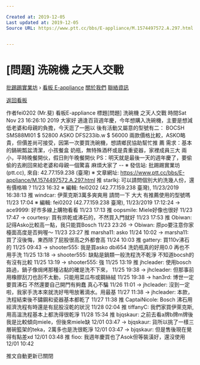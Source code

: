 ```yaml
---

Created at: 2019-12-05
Last updated at: 2019-12-05
Source URL: https://www.ptt.cc/bbs/E-appliance/M.1574497572.A.297.html


---
```


# [問題] 洗碗機 之天人交戰


[批踢踢實業坊](https://www.ptt.cc/bbs/) › [看板 E-appliance](https://www.ptt.cc/bbs/E-appliance/index.html) [關於我們](https://www.ptt.cc/about.html) [聯絡資訊](https://www.ptt.cc/contact.html)

[返回看板](https://www.ptt.cc/bbs/E-appliance/index.html)

作者fei0202 (Mr.斐)
看板E-appliance
標題\[問題\] 洗碗機 之天人交戰
時間Sat Nov 23 16:26:10 2019
大家好 適逢百貨週年慶，今年想購入洗碗機，主要是想減低老婆和母親的負擔，今天逛了一圈以 後有活動又屬意的型號有二： BOCSH SMS88MI01 $ 52800 ASKO DFS233ib.w $ 56000 兩款價格比較，ASKO略貴，但價差尚可接受，因第一次要買洗碗機，想請鄉民協助幫忙推 薦 需求：基本的鍋碗瓢盆清潔，小孩餐盒 奶瓶，無特殊酒杯或是貴重瓷器，家裡成員三大 兩小，平時晚餐開伙，假日則午晚餐開伙 PS：明天就是最後一天的週年慶了，要偷偷的去刷回來給老婆和母親一個驚喜 麻煩大家了 -- ※ 發信站: 批踢踢實業坊(ptt.cc), 來自: 42.77.159.238 (臺灣) ※ 文章網址: <https://www.ptt.cc/bbs/E-appliance/M.1574497572.A.297.html>
推 starlkj: 可以請問個別大約洗幾人份，還有價格嘛？11/23 16:32
※ 編輯: fei0202 (42.77.159.238 臺灣), 11/23/2019 16:38:13 推 windcar: 伊萊克斯3萬多爽爽用 請問一下 大大 有推薦使用的型號嗎 11/23 17:04 ※ 編輯: fei0202 (42.77.159.238 臺灣), 11/23/2019 17:12:24
→ ace9999: 好市多線上購物看看 11/23 17:13
推 oopsmile: Miele好像也很好 11/23 17:47
→ courtesy: 買有烘乾或沸石的，不然買入門就好 11/23 17:53
推 Obiwan: 記得Asko比較高一點，我只能買Bosch 11/23 23:26
→ Obiwan: 原po要注意你家檯面高度是否夠喔～ 11/23 23:27
推 marsha11: asko 11/24 10:02
→ marsha11: 買了沒後悔，東西除了屁股很高之外都會高 11/24 10:03
推 gattery: 買110v沸石的 11/25 09:43
→ shooter555: 我是買asko dbi654 洗奶瓶真的好用0.0 再也不用手洗 11/25 13:18
→ shooter555: 缺點是鍋類一般洗程洗不乾淨 不知道bocsh的有沒有比較 11/25 13:19
→ shooter555: 強 11/25 13:19
推 jhcleader: 使用bosch路過，鍋子像焗烤那種沾黏的確是洗不下來， 11/25 19:38
→ jhcleader: 但那事前用橡膠刮刀也刮不太動，只能用菜瓜布或鋼絲絨 11/25 19:38
→ han3rd: 博世一定要買沸石 不然還要自己開門有夠蠢 真心不騙 11/26 11:01
→ jhcleader: 沒到一定啦，我家手洗本來就洗好甩甩放著滴水。用最基 11/27 11:38
→ jhcleader: 本款，洗程結束後不鏽鋼和瓷器基本都乾了 11/27 11:38
推 CaptaiNicole: Bosch 沸石用經濟洗程有時還是有屁股沒乾的狀況 11/28 02:04
推 tiffanyC: 我們家買伊萊克斯,用高溫洗程基本上都洗得很乾淨 11/28 15:34
推 bjqskaur: 之前去看a牌b牌m牌後我是比較傾向miele，但後來miele缺 12/01 03:47
→ bjqskaur: 貨所以挑了一樣三層碗籃架的teka，2萬多也是洗很乾淨 12/01 03:47
→ bjqskaur: 但是售後現在覺得有點差xd 12/01 03:48
推 fioo: 我週年慶買也了Asok但等裝潢好，還沒使用 12/01 10:42

推文自動更新已關閉

